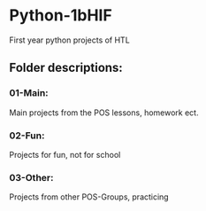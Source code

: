 # Python-1bHIF
First year python projects of HTL

## Folder descriptions:
### 01-Main:
Main projects from the POS lessons, homework ect.
### 02-Fun:
Projects for fun, not for school
### 03-Other:
Projects from other POS-Groups, practicing
